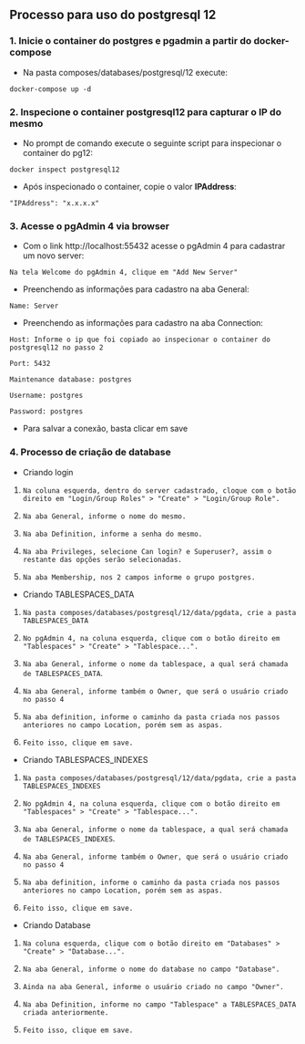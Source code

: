 ## Processo para uso do postgresql 12

### 1. Inicie o container do postgres e pgadmin a partir do docker-compose

* Na pasta composes/databases/postgresql/12 execute: 

`docker-compose up -d`

### 2. Inspecione o container postgresql12 para capturar o IP do mesmo

* No prompt de comando execute o seguinte script para inspecionar o container do pg12:

`docker inspect postgresql12`

* Após inspecionado o container, copie o valor **IPAddress**:

`"IPAddress": "x.x.x.x"`

### 3. Acesse o pgAdmin 4 via browser

* Com o link http://localhost:55432 acesse o pgAdmin 4 para cadastrar um novo server:

`Na tela Welcome do pgAdmin 4, clique em "Add New Server"`

* Preenchendo as informações para cadastro na aba General:

`Name: Server`

* Preenchendo as informações para cadastro na aba Connection:

`Host: Informe o ip que foi copiado ao inspecionar o container do postgresql12 no passo 2`

`Port: 5432`

`Maintenance database: postgres`

`Username: postgres`

`Password: postgres`

* Para salvar a conexão, basta clicar em save

### 4. Processo de criação de database

* Criando login

1. `Na coluna esquerda, dentro do server cadastrado, cloque com o botão direito em "Login/Group Roles" > "Create" > "Login/Group Role".`

2. `Na aba General, informe o nome do mesmo.`

3. `Na aba Definition, informe a senha do mesmo.`

4. `Na aba Privileges, selecione Can login? e Superuser?, assim o restante das opções serão selecionadas.`

5. `Na aba Membership, nos 2 campos informe o grupo postgres.`

* Criando TABLESPACES_DATA

1. `Na pasta composes/databases/postgresql/12/data/pgdata, crie a pasta TABLESPACES_DATA`

2. `No pgAdmin 4, na coluna esquerda, clique com o botão direito em "Tablespaces" > "Create" > "Tablespace...".`

3. `Na aba General, informe o nome da tablespace, a qual será chamada de TABLESPACES_DATA`.

4. `Na aba General, informe também o Owner, que será o usuário criado no passo 4`

5. `Na aba definition, informe o caminho da pasta criada nos passos anteriores no campo Location, porém sem as aspas.`

6. `Feito isso, clique em save.`

* Criando TABLESPACES_INDEXES

1. `Na pasta composes/databases/postgresql/12/data/pgdata, crie a pasta TABLESPACES_INDEXES`

2. `No pgAdmin 4, na coluna esquerda, clique com o botão direito em "Tablespaces" > "Create" > "Tablespace...".`

3. `Na aba General, informe o nome da tablespace, a qual será chamada de TABLESPACES_INDEXES`.

4. `Na aba General, informe também o Owner, que será o usuário criado no passo 4`

5. `Na aba definition, informe o caminho da pasta criada nos passos anteriores no campo Location, porém sem as aspas.`

6. `Feito isso, clique em save.`

* Criando Database

1. `Na coluna esquerda, clique com o botão direito em "Databases" > "Create" > "Database...".`

2. `Na aba General, informe o nome do database no campo "Database".`

3. `Ainda na aba General, informe o usuário criado no campo "Owner".`

4. `Na aba Definition, informe no campo "Tablespace" a TABLESPACES_DATA criada anteriormente.`

5. `Feito isso, clique em save.`